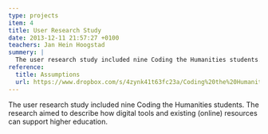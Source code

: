 ```yaml
---
type: projects
item: 4
title: User Research Study
date: 2013-12-11 21:57:27 +0100
teachers: Jan Hein Hoogstad
summery: |
  The user research study included nine Coding the Humanities students. The research aimed to describe how digital tools and existing (online) resources can support higher education.
reference:
  title: Assumptions
  url: https://www.dropbox.com/s/4zynk41t63fc23a/Coding%20the%20Humanities%20Research%20Results_v1.00.pdf?dl=0
---
```

The user research study included nine Coding the Humanities students. The research aimed to describe how digital tools and existing (online) resources can support higher education.
